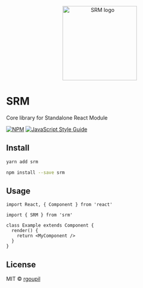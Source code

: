 <p align="center">
  <img width="200" height="200" alt="SRM logo" title="SRM" src="https://user-images.githubusercontent.com/5578546/115530331-f63cbd00-a293-11eb-9174-722f0fa9b9d8.png">
</p>

# SRM

Core library for Standalone React Module

[![NPM](https://img.shields.io/npm/v/srm.svg)](https://www.npmjs.com/package/srm) [![JavaScript Style Guide](https://img.shields.io/badge/code_style-standard-brightgreen.svg)](https://standardjs.com)

## Install

```bash
yarn add srm
```

```bash
npm install --save srm
```

## Usage

```tsx
import React, { Component } from 'react'

import { SRM } from 'srm'

class Example extends Component {
  render() {
    return <MyComponent />
  }
}
```

## License

MIT © [rgoupil](https://github.com/rgoupil)
